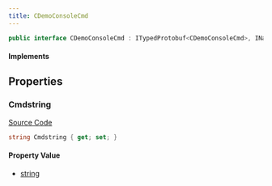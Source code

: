 ```yaml
---
title: CDemoConsoleCmd
---
```


```csharp
public interface CDemoConsoleCmd : ITypedProtobuf<CDemoConsoleCmd>, INativeHandle
```

#### Implements

## Properties

### Cmdstring

[Source Code](https://github.com/swiftly-solution/swiftlys2/blob/beta/managed/src/SwiftlyS2.Generated/Protobufs/Interfaces/CDemoConsoleCmd.cs#L13)

```csharp
string Cmdstring { get; set; }
```

#### Property Value

- [string](https://learn.microsoft.com/dotnet/api/system.string)


